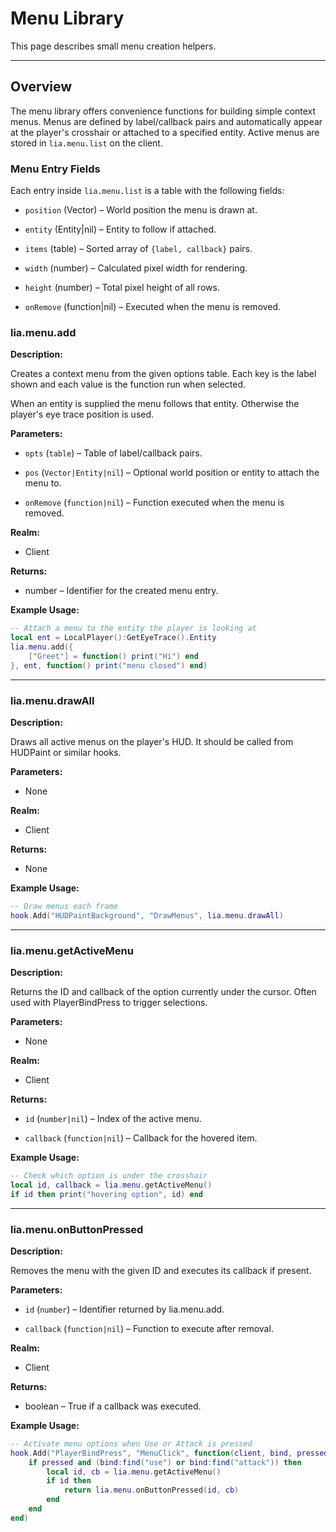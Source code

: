 # Menu Library

This page describes small menu creation helpers.

---

## Overview

The menu library offers convenience functions for building simple context menus. Menus are defined by label/callback pairs and automatically appear at the player's crosshair or attached to a specified entity. Active menus are stored in `lia.menu.list` on the client.

### Menu Entry Fields

Each entry inside `lia.menu.list` is a table with the following fields:

* `position` (Vector) – World position the menu is drawn at.

* `entity` (Entity|nil) – Entity to follow if attached.

* `items` (table) – Sorted array of `{label, callback}` pairs.

* `width` (number) – Calculated pixel width for rendering.

* `height` (number) – Total pixel height of all rows.

* `onRemove` (function|nil) – Executed when the menu is removed.

### lia.menu.add

**Description:**

Creates a context menu from the given options table. Each key is the label shown and each value is the function run when selected.

When an entity is supplied the menu follows that entity. Otherwise the player's eye trace position is used.

**Parameters:**

* `opts` (`table`) – Table of label/callback pairs.


* `pos` (`Vector|Entity|nil`) – Optional world position or entity to attach the menu to.

* `onRemove` (`function|nil`) – Function executed when the menu is removed.


**Realm:**

* Client


**Returns:**

* number – Identifier for the created menu entry.


**Example Usage:**

```lua
-- Attach a menu to the entity the player is looking at
local ent = LocalPlayer():GetEyeTrace().Entity
lia.menu.add({
    ["Greet"] = function() print("Hi") end
}, ent, function() print("menu closed") end)
```

---

### lia.menu.drawAll

**Description:**

Draws all active menus on the player's HUD. It should be called from HUDPaint or similar hooks.

**Parameters:**

* None


**Realm:**

* Client


**Returns:**

* None


**Example Usage:**

```lua
-- Draw menus each frame
hook.Add("HUDPaintBackground", "DrawMenus", lia.menu.drawAll)
```

---

### lia.menu.getActiveMenu

**Description:**

Returns the ID and callback of the option currently under the cursor. Often used with PlayerBindPress to trigger selections.

**Parameters:**

* None


**Realm:**

* Client


**Returns:**

* `id` (`number|nil`) – Index of the active menu.


* `callback` (`function|nil`) – Callback for the hovered item.


**Example Usage:**

```lua
-- Check which option is under the crosshair
local id, callback = lia.menu.getActiveMenu()
if id then print("hovering option", id) end
```

---

### lia.menu.onButtonPressed

**Description:**

Removes the menu with the given ID and executes its callback if present.

**Parameters:**

* `id` (`number`) – Identifier returned by lia.menu.add.


* `callback` (`function|nil`) – Function to execute after removal.


**Realm:**

* Client


**Returns:**

* boolean – True if a callback was executed.


**Example Usage:**

```lua
-- Activate menu options when Use or Attack is pressed
hook.Add("PlayerBindPress", "MenuClick", function(client, bind, pressed)
    if pressed and (bind:find("use") or bind:find("attack")) then
        local id, cb = lia.menu.getActiveMenu()
        if id then
            return lia.menu.onButtonPressed(id, cb)
        end
    end
end)
```


